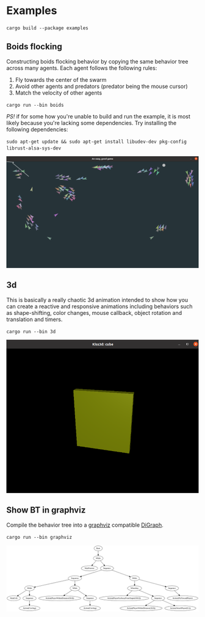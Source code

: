 # Examples

`cargo build --package examples`

## Boids flocking

Constructing boids flocking behavior by copying the same behavior tree across many agents.
Each agent follows the following rules:

1. Fly towards the center of the swarm
2. Avoid other agents and predators (predator being the mouse cursor)
3. Match the velocity of other agents


`cargo run --bin boids`

*PS!* if for some how you're unable to build and run the example, it is most likely because you're lacking some dependencies. Try installing the following dependencies:

`sudo apt-get update && sudo apt-get install libudev-dev pkg-config librust-alsa-sys-dev`

<p align="center">
  <img src="https://github.com/Sollimann/bonsai/blob/main/docs/resources/images/boids.png" width="700" ">
</p>

## 3d

This is basically a really chaotic 3d animation intended to show how you can create a reactive and
responsive animations including behaviors such as shape-shifting, color changes, mouse callback, object
rotation and translation and timers.

`cargo run --bin 3d`

<p align="center">
  <img src="https://github.com/Sollimann/bonsai/blob/main/docs/resources/images/3d.png" width="700" ">
</p>

## Show BT in graphviz

Compile the behavior tree into a [graphviz](https://graphviz.org/) compatible [DiGraph](https://docs.rs/petgraph/latest/petgraph/graph/type.DiGraph.html).

`cargo run --bin graphviz`

<p align="center">
  <img src="https://github.com/Sollimann/bonsai/blob/main/docs/resources/images/attack_drone.png" width="700" ">
</p>
